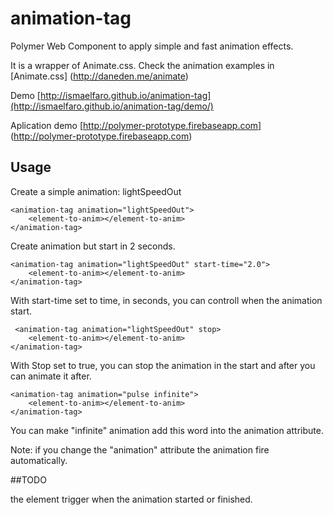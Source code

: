 # animation-tag
Polymer Web Component to apply simple and fast animation effects.

It is a wrapper of Animate.css. Check the animation examples in [Animate.css] (http://daneden.me/animate)

Demo [http://ismaelfaro.github.io/animation-tag](http://ismaelfaro.github.io/animation-tag/demo/)

Aplication demo [http://polymer-prototype.firebaseapp.com] (http://polymer-prototype.firebaseapp.com)

## Usage

Create a simple animation: lightSpeedOut

    <animation-tag animation="lightSpeedOut">
        <element-to-anim></element-to-anim>
    </animation-tag>
 
 Create animation but start in 2 seconds.
 
    <animation-tag animation="lightSpeedOut" start-time="2.0">
        <element-to-anim></element-to-anim>
    </animation-tag>

With start-time set to time, in seconds, you can controll when the animation start.
    
     <animation-tag animation="lightSpeedOut" stop>
        <element-to-anim></element-to-anim>
    </animation-tag>

With Stop set to true, you can stop the animation in the start and after you can animate it after.

    <animation-tag animation="pulse infinite">
        <element-to-anim></element-to-anim>
    </animation-tag>

You can make "infinite" animation add this word into the animation attribute.

Note: if you change the "animation" attribute the animation fire automatically.


##TODO

 the element trigger when the animation started or finished.
